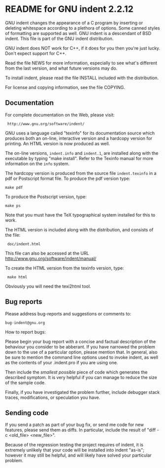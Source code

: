 README for GNU indent 2.2.12
============================

  GNU indent changes the appearance of a C program by inserting or
  deleting whitespace according to a plethora of options.  Some
  canned styles of formatting are supported as well.  GNU indent is
  a descendant of BSD indent.  This file is part of the GNU indent
  distribution.

  GNU indent does NOT work for C++, if it does for you then you're
  just lucky.  Don't expect support for C++.

  Read the file NEWS for more information, especially to see what's
  different from the last version, and what future versions may do.

  To install indent, please read the file INSTALL included with the
  distribution.

  For license and copying information, see the file COPYING.

Documentation
-------------

  For complete documentation on the Web, please visit:

     http://www.gnu.org/software/indent/

  GNU uses a language called "texinfo" for its documentation source
  which produces both an on-line, interactive version and a hardcopy
  version for printing.  An HTML version is now produced as well.

  The on-line versions, `indent.info` and `indent.1`, are installed
  along with the executable by typing "make install".
  Refer to the Texinfo manual for more information on the `info` system.

  The hardcopy version is produced from the source file `indent.texinfo`
  in a pdf or Postscript format file.  To produce the pdf
  version type:

    make pdf

  To produce the Postscript version, type:

    make ps

  Note that you must have the TeX typographical system installed for
  this to work.

  The HTML version is included along with the distribution, and
  consists of the file:

     doc/indent.html

  This file can also be accessed at the URL 
        http://www.gnu.org/software/indent/manual/

  To create the HTML version from the texinfo version, type:

     make html

  Obviously you will need the texi2html tool.

Bug reports
-----------

  Please address bug-reports and suggestions or comments to:

    bug-indent@gnu.org

  How to report bugs:

  Please begin your bug report with a concise and factual description
  of the behaviour you consider to be abberant.  If you have narrowed
  the problem down to the use of a particular option, please mention
  that.  In general, also be sure to mention the command line options
  used to invoke indent, as well as the contents of your .indent.pro
  if you are using one.

  Then include the *smallest possible* piece of code which generates
  the described symptom.  It is very helpful if you can manage to
  reduce the size of the sample code.

  Finally, if you have investigated the problem further, include
  debugger stack traces, modifications, or speculation you have.

Sending code
------------

  If you send a patch as part of your bug fix, or send me code for new
  features, please send them as diffs.  In particular, include the
  result of "diff -c <old_file> <new_file>".

  Because of the regression testing the project requires of indent, 
  it is extremely unlikely that your code will be installed into indent
  "as-is";  however it may still be helpful, and will likely have
  solved your particular problem.

